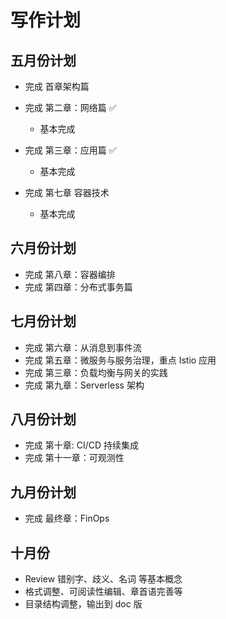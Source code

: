 # 写作计划

## 五月份计划

- 完成 首章架构篇
- 完成 第二章：网络篇    ✅
	- 基本完成
- 完成 第三章：应用篇  ✅
	- 基本完成

- 完成 第七章 容器技术 
	- 基本完成

## 六月份计划

- 完成 第八章：容器编排
- 完成 第四章：分布式事务篇

## 七月份计划

- 完成 第六章：从消息到事件流
- 完成 第五章：微服务与服务治理，重点 Istio 应用 
- 完成 第三章：负载均衡与网关的实践
- 完成 第九章：Serverless 架构

## 八月份计划

- 完成 第十章: CI/CD 持续集成
- 完成 第十一章：可观测性

## 九月份计划

- 完成 最终章：FinOps

## 十月份

- Review 错别字、歧义、名词 等基本概念
- 格式调整、可阅读性编辑、章首语完善等
- 目录结构调整，输出到 doc 版